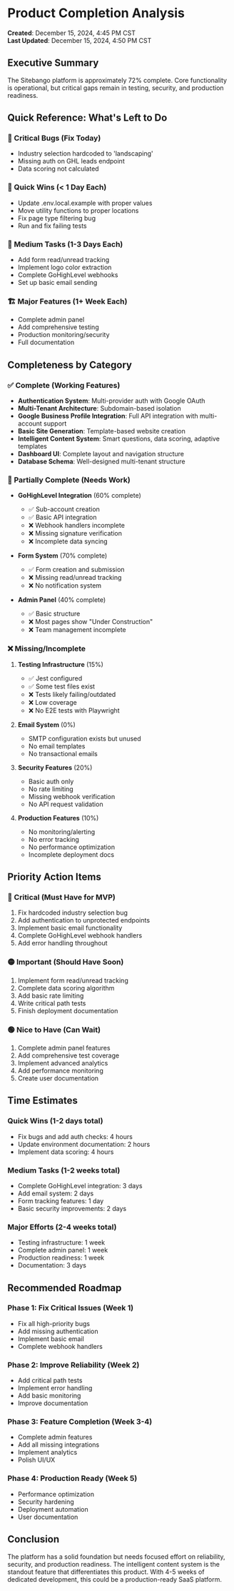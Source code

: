 # Product Completion Analysis

**Created**: December 15, 2024, 4:45 PM CST  
**Last Updated**: December 15, 2024, 4:50 PM CST

## Executive Summary
The Sitebango platform is approximately 72% complete. Core functionality is operational, but critical gaps remain in testing, security, and production readiness.

## Quick Reference: What's Left to Do

### 🚨 Critical Bugs (Fix Today)
- Industry selection hardcoded to 'landscaping' 
- Missing auth on GHL leads endpoint
- Data scoring not calculated

### 🎯 Quick Wins (< 1 Day Each)
- Update .env.local.example with proper values
- Move utility functions to proper locations
- Fix page type filtering bug
- Run and fix failing tests

### 🔧 Medium Tasks (1-3 Days Each)  
- Add form read/unread tracking
- Implement logo color extraction
- Complete GoHighLevel webhooks
- Set up basic email sending

### 🏗️ Major Features (1+ Week Each)
- Complete admin panel
- Add comprehensive testing
- Production monitoring/security
- Full documentation

## Completeness by Category

### ✅ Complete (Working Features)
- **Authentication System**: Multi-provider auth with Google OAuth
- **Multi-Tenant Architecture**: Subdomain-based isolation
- **Google Business Profile Integration**: Full API integration with multi-account support
- **Basic Site Generation**: Template-based website creation
- **Intelligent Content System**: Smart questions, data scoring, adaptive templates
- **Dashboard UI**: Complete layout and navigation structure
- **Database Schema**: Well-designed multi-tenant structure

### 🚧 Partially Complete (Needs Work)
- **GoHighLevel Integration** (60% complete)
  - ✅ Sub-account creation
  - ✅ Basic API integration
  - ❌ Webhook handlers incomplete
  - ❌ Missing signature verification
  - ❌ Incomplete data syncing

- **Form System** (70% complete)
  - ✅ Form creation and submission
  - ❌ Missing read/unread tracking
  - ❌ No notification system

- **Admin Panel** (40% complete)
  - ✅ Basic structure
  - ❌ Most pages show "Under Construction"
  - ❌ Team management incomplete

### ❌ Missing/Incomplete
1. **Testing Infrastructure** (15%)
   - ✅ Jest configured
   - ✅ Some test files exist
   - ❌ Tests likely failing/outdated
   - ❌ Low coverage
   - ❌ No E2E tests with Playwright

2. **Email System** (0%)
   - SMTP configuration exists but unused
   - No email templates
   - No transactional emails

3. **Security Features** (20%)
   - Basic auth only
   - No rate limiting
   - Missing webhook verification
   - No API request validation

4. **Production Features** (10%)
   - No monitoring/alerting
   - No error tracking
   - No performance optimization
   - Incomplete deployment docs

## Priority Action Items

### 🔴 Critical (Must Have for MVP)
1. Fix hardcoded industry selection bug
2. Add authentication to unprotected endpoints
3. Implement basic email functionality
4. Complete GoHighLevel webhook handlers
5. Add error handling throughout

### 🟡 Important (Should Have Soon)
1. Implement form read/unread tracking
2. Complete data scoring algorithm
3. Add basic rate limiting
4. Write critical path tests
5. Finish deployment documentation

### 🟢 Nice to Have (Can Wait)
1. Complete admin panel features
2. Add comprehensive test coverage
3. Implement advanced analytics
4. Add performance monitoring
5. Create user documentation

## Time Estimates

### Quick Wins (1-2 days total)
- Fix bugs and add auth checks: 4 hours
- Update environment documentation: 2 hours
- Implement data scoring: 4 hours

### Medium Tasks (1-2 weeks total)
- Complete GoHighLevel integration: 3 days
- Add email system: 2 days
- Form tracking features: 1 day
- Basic security improvements: 2 days

### Major Efforts (2-4 weeks total)
- Testing infrastructure: 1 week
- Complete admin panel: 1 week
- Production readiness: 1 week
- Documentation: 3 days

## Recommended Roadmap

### Phase 1: Fix Critical Issues (Week 1)
- Fix all high-priority bugs
- Add missing authentication
- Implement basic email
- Complete webhook handlers

### Phase 2: Improve Reliability (Week 2)
- Add critical path tests
- Implement error handling
- Add basic monitoring
- Improve documentation

### Phase 3: Feature Completion (Week 3-4)
- Complete admin features
- Add all missing integrations
- Implement analytics
- Polish UI/UX

### Phase 4: Production Ready (Week 5)
- Performance optimization
- Security hardening
- Deployment automation
- User documentation

## Conclusion
The platform has a solid foundation but needs focused effort on reliability, security, and production readiness. The intelligent content system is the standout feature that differentiates this product. With 4-5 weeks of dedicated development, this could be a production-ready SaaS platform.